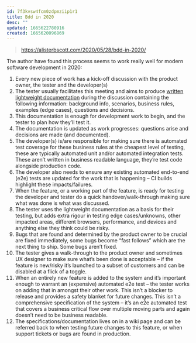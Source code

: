 ```yaml
---
id: 7f3kvsw4fcm0zdpmziip1r1
title: Bdd in 2020
desc: ""
updated: 1665622780916
created: 1665620096869
---
```


> https://alisterbscott.com/2020/05/28/bdd-in-2020/

The author have found this process seems to work really well for modern software development in 2020:

1. Every new piece of work has a kick-off discussion with the product owner, the tester and the developer(s)
2. The tester usually facilitates this meeting and aims to produce [written lightweight documentation](dev.example-of-lightweight-feature-documentation.md) during the discussion containing the following information: background info, scenarios, business rules, examples (edge cases), questions and decisions.
3. This documentation is enough for development work to begin, and the tester to plan how they’ll test it.
4. The documentation is updated as work progresses: questions arise and decisions are made (and documented).
5. The developer(s) is/are responsible for making sure there is automated test coverage for these business rules at the cheapest level of testing, these are typically automated unit and/or automated integration tests. These aren’t written in business readable language, they’re test code alongside production code.
6. The developer also needs to ensure any existing automated end-to-end (e2e) tests are updated for the work that is happening – CI builds highlight these impacts/failures.
7. When the feature, or a working part of the feature, is ready for testing the developer and tester do a quick handover/walk-through making sure what was done is what was discussed.
8. The tester uses the lightweight documentation as a basis for their testing, but adds extra rigour in testing edge cases/unknowns, other impacted areas, different browsers, performance, and devices and anything else they think could be risky.
9. Bugs that are found and determined by the product owner to be crucial are fixed immediately, some bugs become “fast follows” which are the next thing to ship. Some bugs aren’t fixed.
10. The tester gives a walk-through to the product owner and sometimes UX designer to make sure what’s been done is acceptable – if the feature is new/risky it’s launched to a subset of customers and can be disabled at a flick of a toggle.
11. When an entirely new feature is added to the system and it’s important enough to warrant an (expensive) automated e2e test – the tester works on adding that in amongst their other work. This isn’t a blocker to release and provides a safety blanket for future changes. This isn’t a comprehensive specification of the system – it’s an e2e automated test that covers a business critical flow over multiple moving parts and again doesn’t need to be business readable.
12. The specifications/documentation lives on in a wiki page and can be referred back to when testing future changes to this feature, or when support tickets or bugs are found in production.
